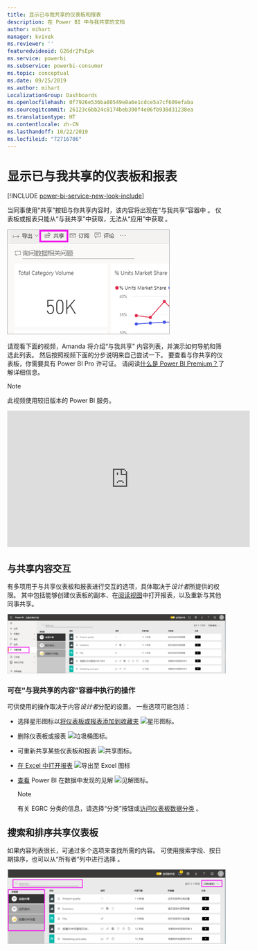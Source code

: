 ```yaml
---
title: 显示已与我共享的仪表板和报表
description: 在 Power BI 中与我共享的文档
author: mihart
manager: kvivek
ms.reviewer: ''
featuredvideoid: G26dr2PsEpk
ms.service: powerbi
ms.subservice: powerbi-consumer
ms.topic: conceptual
ms.date: 09/25/2019
ms.author: mihart
LocalizationGroup: Dashboards
ms.openlocfilehash: 0f7926e536ba80549e8a6e1cdce5a7cf609efaba
ms.sourcegitcommit: 26123c6bb24c8174beb390f4e06fb938d31238ea
ms.translationtype: HT
ms.contentlocale: zh-CN
ms.lasthandoff: 10/22/2019
ms.locfileid: "72716706"
---
```

# <a name="display-the-dashboards-and-reports-that-have-been-shared-with-me"></a>显示已与我共享的仪表板和报表

[!INCLUDE [power-bi-service-new-look-include](../includes/power-bi-service-new-look-include.md)]

当同事使用“共享”按钮与你共享内容时，该内容将出现在“与我共享”容器中   。 仪表板或报表只能从“与我共享”中获取，无法从“应用”中获取   。

![“共享”图标](./media/end-user-shared-with-me/power-bi-share-dashboard.png)

请观看下面的视频，Amanda 将介绍“与我共享”  内容列表，并演示如何导航和筛选此列表。 然后按照视频下面的分步说明来自己尝试一下。 要查看与你共享的仪表板，你需要具有 Power BI Pro 许可证。 请阅读[什么是 Power BI Premium？](../service-premium-what-is.md)了解详细信息。
    

> [!NOTE]
> 此视频使用较旧版本的 Power BI 服务。
    

<iframe width="560" height="315" src="https://www.youtube.com/embed/G26dr2PsEpk" frameborder="0" allowfullscreen></iframe>

## <a name="interact-with-shared-content"></a>与共享内容交互

有多项用于与共享仪表板和报表进行交互的选项，具体取决于*设计者*所提供的权限。 其中包括能够创建仪表板的副本、在[阅读视图](end-user-reading-view.md)中打开报表，以及重新与其他同事共享。

![“与我共享”容器](./media/end-user-shared-with-me/power-bi-shared.png)

### <a name="actions-available-from-the-shared-with-me-container"></a>可在“与我共享的内容”容器中执行的操作 
可供使用的操作取决于内容*设计者*分配的设置。 一些选项可能包括：
* 选择星形图标以[将仪表板或报表添加到收藏夹](end-user-favorite.md) ![星形图标](./media/end-user-shared-with-me/power-bi-star-icon.png)。
* 删除仪表板或报表  ![垃圾桶图标](./media/end-user-shared-with-me/power-bi-delete-icon.png)。
* 可重新共享某些仪表板和报表  ![共享图标](./media/end-user-shared-with-me/power-bi-share-icon-new.png)。
* [在 Excel 中打开报表](end-user-export.md) ![导出至 Excel 图标](./media/end-user-shared-with-me/power-bi-excel.png) 
* [查看](end-user-insights.md) Power BI 在数据中发现的见解 ![见解图标](./media/end-user-shared-with-me/power-bi-insights.png)。
  
  > [!NOTE]
  > 有关 EGRC 分类的信息，请选择“分类”按钮或[访问仪表板数据分类](../service-data-classification.md)  。
  > 


## <a name="search-and-sort-shared-dashboards"></a>搜索和排序共享仪表板
如果内容列表很长，可通过多个选项来查找所需的内容。 可使用搜索字段、按日期排序，也可以从“所有者”列中进行选择  。    

![仪表板所有者和搜索](./media/end-user-shared-with-me/power-bi-sort.png)